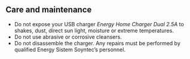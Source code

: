 ## Care and maintenance

- Do not expose your USB charger *Energy Home Charger Dual 2.5A* to shakes, dust, direct sun light, moisture or
extreme temperatures.
- Do not use abrasive or corrosive cleansers.
- Do not disassemble the charger. Any repairs must be performed by qualified Energy Sistem
Soyntec’s personnel.
